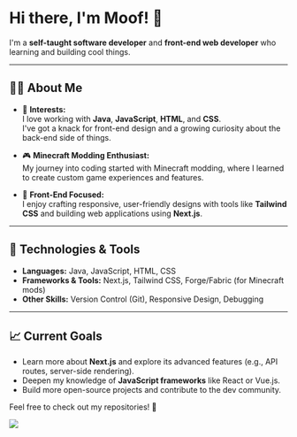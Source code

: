# Hi there, I'm Moof! 👋

I'm a **self-taught software developer** and **front-end web developer** who learning and building cool things.  

---

## 👨‍💻 About Me

- 🌟 **Interests:**  
  I love working with **Java**, **JavaScript**, **HTML**, and **CSS**.  
  I've got a knack for front-end design and a growing curiosity about the back-end side of things.  

- 🎮 **Minecraft Modding Enthusiast:**  
  My journey into coding started with Minecraft modding, where I learned to create custom game experiences and features.  

- 🎨 **Front-End Focused:**  
  I enjoy crafting responsive, user-friendly designs with tools like **Tailwind CSS** and building web applications using **Next.js**.  

---

## 🔧 Technologies & Tools

- **Languages:** Java, JavaScript, HTML, CSS  
- **Frameworks & Tools:** Next.js, Tailwind CSS, Forge/Fabric (for Minecraft mods)  
- **Other Skills:** Version Control (Git), Responsive Design, Debugging  

---

## 📈 Current Goals

- Learn more about **Next.js** and explore its advanced features (e.g., API routes, server-side rendering).
- Deepen my knowledge of **JavaScript frameworks** like React or Vue.js.  
- Build more open-source projects and contribute to the dev community.  

Feel free to check out my repositories! 🚀

![](https://komarev.com/ghpvc/?username=Mwffins&color=blue)
